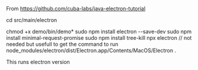 From https://github.com/cuba-labs/java-electron-tutorial

cd src/main/electron

chmod +x demo/bin/demo*
sudo npm install electron --save-dev
sudo npm install minimal-request-promise
sudo npm install tree-kill
npx electron // not needed but usefull to get the command to run
node_modules/electron/dist/Electron.app/Contents/MacOS/Electron .

This runs electron version
